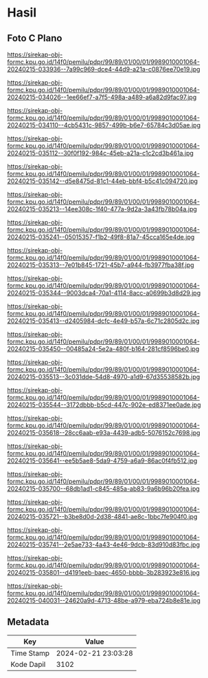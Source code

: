 # Hasil

## Foto C Plano

https://sirekap-obj-formc.kpu.go.id/14f0/pemilu/pdpr/99/89/01/00/01/9989010001064-20240215-033936--7a99c969-dce4-44d9-a21a-c0876ee70e19.jpg

https://sirekap-obj-formc.kpu.go.id/14f0/pemilu/pdpr/99/89/01/00/01/9989010001064-20240215-034026--1ee66ef7-a7f5-498a-a489-a6a82d9fac97.jpg

https://sirekap-obj-formc.kpu.go.id/14f0/pemilu/pdpr/99/89/01/00/01/9989010001064-20240215-034110--4cb5431c-9857-499b-b6e7-65784c3d05ae.jpg

https://sirekap-obj-formc.kpu.go.id/14f0/pemilu/pdpr/99/89/01/00/01/9989010001064-20240215-035112--30f0f192-984c-45eb-a21a-c1c2cd3b461a.jpg

https://sirekap-obj-formc.kpu.go.id/14f0/pemilu/pdpr/99/89/01/00/01/9989010001064-20240215-035142--d5e8475d-81c1-44eb-bbf4-b5c41c094720.jpg

https://sirekap-obj-formc.kpu.go.id/14f0/pemilu/pdpr/99/89/01/00/01/9989010001064-20240215-035213--14ee308c-1f40-477a-9d2a-3a43fb78b04a.jpg

https://sirekap-obj-formc.kpu.go.id/14f0/pemilu/pdpr/99/89/01/00/01/9989010001064-20240215-035241--05015357-f1b2-49f8-81a7-45cca165e4de.jpg

https://sirekap-obj-formc.kpu.go.id/14f0/pemilu/pdpr/99/89/01/00/01/9989010001064-20240215-035313--7e01b845-1721-45b7-a944-fb3977fba38f.jpg

https://sirekap-obj-formc.kpu.go.id/14f0/pemilu/pdpr/99/89/01/00/01/9989010001064-20240215-035344--9003dca4-70a1-4114-8acc-a0699b3d8d29.jpg

https://sirekap-obj-formc.kpu.go.id/14f0/pemilu/pdpr/99/89/01/00/01/9989010001064-20240215-035413--d2405984-dcfc-4e49-b57a-6c71c2805d2c.jpg

https://sirekap-obj-formc.kpu.go.id/14f0/pemilu/pdpr/99/89/01/00/01/9989010001064-20240215-035450--00485a24-5e2a-480f-b164-281cf8596be0.jpg

https://sirekap-obj-formc.kpu.go.id/14f0/pemilu/pdpr/99/89/01/00/01/9989010001064-20240215-035513--3c031dde-54d8-4970-a1d9-67d35538582b.jpg

https://sirekap-obj-formc.kpu.go.id/14f0/pemilu/pdpr/99/89/01/00/01/9989010001064-20240215-035544--3172dbbb-b5cd-447c-902e-ed8371ee0ade.jpg

https://sirekap-obj-formc.kpu.go.id/14f0/pemilu/pdpr/99/89/01/00/01/9989010001064-20240215-035618--28cc6aab-e93a-4439-adb5-5076152c7698.jpg

https://sirekap-obj-formc.kpu.go.id/14f0/pemilu/pdpr/99/89/01/00/01/9989010001064-20240215-035641--ee5b5ae8-5da9-4759-a6a9-86ac0f4fb512.jpg

https://sirekap-obj-formc.kpu.go.id/14f0/pemilu/pdpr/99/89/01/00/01/9989010001064-20240215-035700--68db1ad1-c845-485a-ab83-9a6b96b20fea.jpg

https://sirekap-obj-formc.kpu.go.id/14f0/pemilu/pdpr/99/89/01/00/01/9989010001064-20240215-035721--b3be8d0d-2d38-4841-ae8c-1bbc7fe904f0.jpg

https://sirekap-obj-formc.kpu.go.id/14f0/pemilu/pdpr/99/89/01/00/01/9989010001064-20240215-035741--2e5ae733-4a43-4e46-9dcb-83d910d83fbc.jpg

https://sirekap-obj-formc.kpu.go.id/14f0/pemilu/pdpr/99/89/01/00/01/9989010001064-20240215-035801--d4191eeb-baec-4650-bbbb-3b283923e816.jpg

https://sirekap-obj-formc.kpu.go.id/14f0/pemilu/pdpr/99/89/01/00/01/9989010001064-20240215-040031--24620a9d-4713-48be-a979-eba724b8e81e.jpg


## Metadata

| Key        | Value               |
| ---------- | ------------------- |
| Time Stamp | 2024-02-21 23:03:28 |
| Kode Dapil | 3102                |



